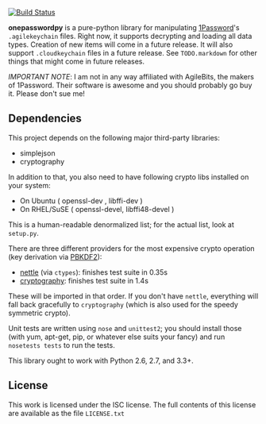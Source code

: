 [![Build Status](https://travis-ci.org/Roguelazer/onepasswordpy.png?branch=master)](https://travis-ci.org/Roguelazer/onepasswordpy)

**onepasswordpy** is a pure-python library for manipulating
[1Password](https://agilebits.com/onepassword)'s `.agilekeychain` files.
Right now, it supports decrypting and loading all data types. Creation of
new items will come in a future release. It will also support
`.cloudkeychain` files in a future release. See `TODO.markdown` for other
things that might come in future releases.

*IMPORTANT NOTE*: I am not in any way affiliated with AgileBits, the makers
of 1Password. Their software is awesome and you should probably go buy it.
Please don't sue me!

Dependencies
------------
This project depends on the following major third-party libraries:

* simplejson
* cryptography

In addition to that, you also need to have following crypto libs installed on your system:

* On Ubuntu ( openssl-dev , libffi-dev )
* On RHEL/SuSE ( openssl-devel, libffi48-devel )


This is a human-readable denormalized list; for the actual list, look at `setup.py`.

There are three different providers for the most expensive crypto operation
(key derivation via [PBKDF2](http://en.wikipedia.org/wiki/PBKDF2)):
* [nettle](http://www.lysator.liu.se/~nisse/nettle/) (via `ctypes`):
  finishes test suite in 0.35s
* [cryptography](https://github.com/pyca/cryptography): finishes test suite
  in 1.4s

These will be imported in that order. If you don't have `nettle`, everything
will fall back gracefully to `cryptography` (which is also used for the speedy
symmetric crypto).

Unit tests are written using `nose` and `unittest2`; you should install those
(with yum, apt-get, pip, or whatever else suits your fancy) and run
`nosetests tests` to run the tests.

This library ought to work with Python 2.6, 2.7, and 3.3+.

License
-------
This work is licensed under the ISC license. The full contents of this license are available 
as the file `LICENSE.txt`
